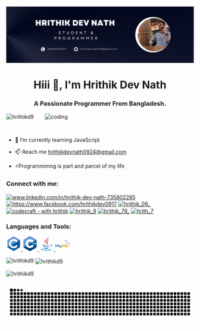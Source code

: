 ![logo](https://github.com/hrithikD9/hrithikD9/blob/main/Black%20and%20%20White%20Gradient%20Personal%20LinkedIn%20Banner.png)
<h1 align="center">Hiii 👋, I'm Hrithik Dev Nath</h1>
<h3 align="center">A Passionate Programmer From Bangladesh.</h3>

<img align="right" alt="coding" width="400" src="https://media1.giphy.com/media/qgQUggAC3Pfv687qPC/giphy.gif">

<p align="left"> <img src="https://komarev.com/ghpvc/?username=hrithikd9&label=Profile%20views&color=0e75b6&style=flat" alt="hrithikd9" /> </p>

<p align="left"> <a href="https://twitter.com/" target="blank"><img src="https://img.shields.io/twitter/follow/?logo=twitter&style=for-the-badge" alt="" /></a> </p>

- 🌱 I’m currently learning JavaScript

- 📫 Reach me hrithikdevnath0924@gmail.com

- ⚡Programmimng is part and parcel of my life

<h3 align="left">Connect with me:</h3>
<p align="left">
<a href="https://linkedin.com/in/hrithik-dev-nath" target="blank"><img align="center" src="https://raw.githubusercontent.com/rahuldkjain/github-profile-readme-generator/master/src/images/icons/Social/linked-in-alt.svg" alt="www.linkedin.com/in/hrithik-dev-nath-735802285" height="30" width="40" /></a>
<a href="https://www.facebook.com/hrithikdev0917" target="blank"><img align="center" src="https://raw.githubusercontent.com/rahuldkjain/github-profile-readme-generator/master/src/images/icons/Social/facebook.svg" alt="https://www.facebook.com/hrithikdev0917" height="30" width="40" /></a>
<a href="https://instagram.com/hrithik_79_" target="blank"><img align="center" src="https://raw.githubusercontent.com/rahuldkjain/github-profile-readme-generator/master/src/images/icons/Social/instagram.svg" alt="hrithik_09_" height="30" width="40" /></a>
<a href="https://www.youtube.com/c/codecraft - with hrithik" target="blank"><img align="center" src="https://raw.githubusercontent.com/rahuldkjain/github-profile-readme-generator/master/src/images/icons/Social/youtube.svg" alt="codecraft - with hrithik" height="30" width="40" /></a>
<a href="https://www.codechef.com/users/hrithik_9" target="blank"><img align="center" src="https://cdn.jsdelivr.net/npm/simple-icons@3.1.0/icons/codechef.svg" alt="hrithik_9" height="30" width="40" /></a>
<a href="https://codeforces.com/profile/hrithik_79_" target="blank"><img align="center" src="https://raw.githubusercontent.com/rahuldkjain/github-profile-readme-generator/master/src/images/icons/Social/codeforces.svg" alt="hrithik_79_" height="30" width="40" /></a>
<a href="https://www.leetcode.com/hrith_7" target="blank"><img align="center" src="https://raw.githubusercontent.com/rahuldkjain/github-profile-readme-generator/master/src/images/icons/Social/leet-code.svg" alt="hrith_7" height="30" width="40" /></a>
</p>

<h3 align="left">Languages and Tools:</h3>
<p align="left">
  <a href="https://www.cprogramming.com/" target="_blank" rel="noreferrer">
    <img src="https://raw.githubusercontent.com/devicons/devicon/master/icons/c/c-original.svg" alt="c" width="40" height="40"/>
  </a>
  <a href="https://www.w3schools.com/cpp/" target="_blank" rel="noreferrer">
    <img src="https://raw.githubusercontent.com/devicons/devicon/master/icons/cplusplus/cplusplus-original.svg" alt="cplusplus" width="40" height="40"/>
  </a>
  <a href="https://www.java.com" target="_blank" rel="noreferrer">
    <img src="https://raw.githubusercontent.com/devicons/devicon/master/icons/java/java-original.svg" alt="java" width="40" height="40"/>
  </a>
  <a href="https://www.mysql.com/" target="_blank" rel="noreferrer">
    <img src="https://raw.githubusercontent.com/devicons/devicon/master/icons/mysql/mysql-original-wordmark.svg" alt="mysql" width="40" height="40"/>
  </a>
</p>

<p><img align="left" src="https://github-readme-stats.vercel.app/api/top-langs?username=hrithikd9&show_icons=true&locale=en&layout=compact&theme=algolia" alt="hrithikd9" /></p>

<p>&nbsp;<img align="center" src="https://github-readme-stats.vercel.app/api?username=hrithikd9&show_icons=true&locale=en&theme=algolia" alt="hrithikd9" /></p>

<p><img align="center" src="https://github-readme-streak-stats.herokuapp.com/?user=hrithikd9&theme=algolia" alt="hrithikd9" /></p>

###
<img src="https://raw.githubusercontent.com/hrithikD9/hrithikD9/main/snake.svg" alt="Snake animation" />

###